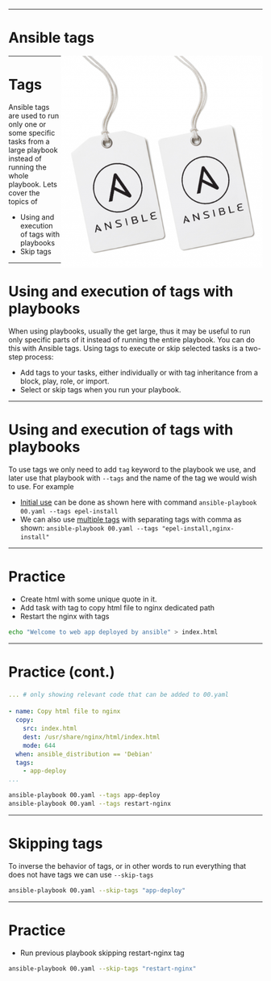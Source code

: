 
---

# Ansible tags

<img src="../99_misc/.img/tags.png" alt="tags" style="float:right;width:400px;">

---

# Tags

Ansible tags are used to run only one or some specific tasks from a large playbook instead of running the whole playbook. Lets cover the topics of

- Using and execution of tags with playbooks
- Skip tags


---

# Using and execution of tags with playbooks

When using playbooks, usually the get large, thus it may be useful to run only specific parts of it instead of running the entire playbook. You can do this with Ansible tags. 
Using tags to execute or skip selected tasks is a two-step process:

- Add tags to your tasks, either individually or with tag inheritance from a block, play, role, or import.
- Select or skip tags when you run your playbook.

---

# Using and execution of tags with playbooks

To use tags we only need to add `tag` keyword to the playbook we use, and later use that playbook with `--tags` and the name of the tag we would wish to use. For example

- [Initial use](../../00.yaml) can be done as shown here with command `ansible-playbook 00.yaml --tags epel-install`
- We can also use [multiple tags](../../00.yaml) with separating tags with comma as shown:  `ansible-playbook 00.yaml --tags "epel-install,nginx-install"`

---

# Practice

- Create html with some unique quote in it.
- Add task with tag to copy  html file to nginx dedicated path
- Restart the nginx with tags

```sh
echo "Welcome to web app deployed by ansible" > index.html
```
---

# Practice (cont.)

```yaml
... # only showing relevant code that can be added to 00.yaml

- name: Copy html file to nginx
  copy:
    src: index.html
    dest: /usr/share/nginx/html/index.html
    mode: 644
  when: ansible_distribution == 'Debian'
  tags:
    - app-deploy
...
```

```sh
ansible-playbook 00.yaml --tags app-deploy
ansible-playbook 00.yaml --tags restart-nginx
```



---

# Skipping tags
To inverse the behavior of tags, or in other words to run everything that does not have tags we can use `--skip-tags`

```sh
ansible-playbook 00.yaml --skip-tags "app-deploy"
```
---

# Practice

- Run previous playbook skipping restart-nginx tag

```sh
ansible-playbook 00.yaml --skip-tags "restart-nginx"
```
